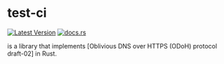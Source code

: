 # test-ci

[![Latest Version]][crates.io]
[![docs.rs](https://docs.rs/odoh-rs/badge.svg)](https://docs.rs/odoh-rs)

[Latest Version]: https://img.shields.io/crates/v/odoh-rs.svg
[crates.io]: https://crates.io/crates/odoh-rs

is a library that implements [Oblivious DNS over HTTPS (ODoH) protocol draft-02] in Rust.